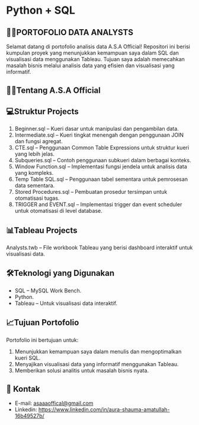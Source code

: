 # Python + SQL

## 👩‍💻PORTOFOLIO DATA ANALYSTS
Selamat datang di portofolio analisis data A.S.A Official! Repositori ini berisi kumpulan proyek yang menunjukkan kemampuan saya dalam SQL dan visualisasi data menggunakan Tableau. 
Tujuan saya adalah memecahkan masalah bisnis melalui analisis data yang efisien dan visualisasi yang informatif.

## 👩‍🦰Tentang A.S.A Official

## 💻Struktur Projects
1. Beginner.sql – Kueri dasar untuk manipulasi dan pengambilan data.
2. Intermediate.sql – Kueri tingkat menengah dengan penggunaan JOIN dan fungsi agregat.
3. CTE.sql – Penggunaan Common Table Expressions untuk struktur kueri yang lebih jelas.
4. Subqueries.sql – Contoh penggunaan subkueri dalam berbagai konteks.
5. Window Function.sql – Implementasi fungsi jendela untuk analisis data yang kompleks.
6. Temp Table SQL.sql – Penggunaan tabel sementara untuk pemrosesan data sementara.
7. Stored Procedures.sql – Pembuatan prosedur tersimpan untuk otomatisasi tugas.
8. TRIGGER and EVENT.sql – Implementasi trigger dan event scheduler untuk otomatisasi di level database.

## 📊Tableau Projects
Analysts.twb – File workbook Tableau yang berisi dashboard interaktif untuk visualisasi data.

## 🛠️Teknologi yang Digunakan
- SQL – MySQL Work Bench.
- Python.
- Tableau – Untuk visualisasi data interaktif.

## 📈Tujuan Portofolio
Portofolio ini bertujuan untuk:​
1. Menunjukkan kemampuan saya dalam menulis dan mengoptimalkan kueri SQL.
2. Menyajikan visualisasi data yang informatif menggunakan Tableau.
3. Memberikan solusi analitis untuk masalah bisnis nyata.

## 📩 Kontak
- E-mail: asaaaoffical@gmail.com
- Linkedin: https://www.linkedin.com/in/aura-shauma-amatullah-16b49527b/
